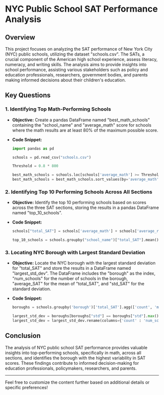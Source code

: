 # NYC Public School SAT Performance Analysis

## Overview

This project focuses on analyzing the SAT performance of New York City (NYC) public schools, utilizing the dataset "schools.csv". The SATs, a crucial component of the American high school experience, assess literacy, numeracy, and writing skills. The analysis aims to provide insights into school performance, assisting various stakeholders such as policy and education professionals, researchers, government bodies, and parents making informed decisions about their children's education.

## Key Questions

### 1. Identifying Top Math-Performing Schools

- **Objective:** Create a pandas DataFrame named "best_math_schools" containing the "school_name" and "average_math" score for schools where the math results are at least 80% of the maximum possible score.
  
- **Code Snippet:**
  ```python
  import pandas as pd
  
  schools = pd.read_csv("schools.csv")
  
  Threshold = 0.8 * 800
  
  best_math_schools = schools.loc[schools['average_math'] >= Threshold, ['school_name', 'average_math']]
  best_math_schools = best_math_schools.sort_values(by='average_math', ascending=False)
  ```

### 2. Identifying Top 10 Performing Schools Across All Sections

- **Objective:** Identify the top 10 performing schools based on scores across the three SAT sections, storing the results in a pandas DataFrame named "top_10_schools".

- **Code Snippet:**
  ```python
  schools["total_SAT"] = schools['average_math'] + schools['average_reading'] + schools['average_writing']
  
  top_10_schools = schools.groupby("school_name")["total_SAT"].mean().reset_index().sort_values("total_SAT", ascending=False).head(10)
  ```

### 3. Locating NYC Borough with Largest Standard Deviation

- **Objective:** Locate the NYC borough with the largest standard deviation for "total_SAT" and store the results in a DataFrame named "largest_std_dev". The DataFrame includes the "borough" as the index, "num_schools" for the number of schools in the borough, "average_SAT" for the mean of "total_SAT", and "std_SAT" for the standard deviation.

- **Code Snippet:**
  ```python
  boroughs = schools.groupby('borough')['total_SAT'].agg(['count', 'mean', 'std']).round(2)
  
  largest_std_dev = boroughs[boroughs["std"] == boroughs["std"].max()]
  largest_std_dev = largest_std_dev.rename(columns={'count' : 'num_schools', 'mean' : 'average_SAT', 'std' : 'std_SAT'})
  ```

## Conclusion

The analysis of NYC public school SAT performance provides valuable insights into top-performing schools, specifically in math, across all sections, and identifies the borough with the highest variability in SAT scores. These findings contribute to informed decision-making for education professionals, policymakers, researchers, and parents.

---

Feel free to customize the content further based on additional details or specific preferences!
